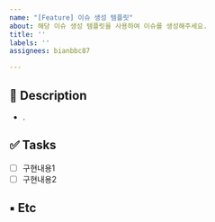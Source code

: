 ```yaml
---
name: "[Feature] 이슈 생성 템플릿"
about: 해당 이슈 생성 템플릿을 사용하여 이슈를 생성해주세요.
title: ''
labels: ''
assignees: bianbbc87

---
```


## 🔨 Description

- .

## ✅ Tasks

- [ ] 구현내용1
- [ ] 구현내용2

## ▪ Etc
